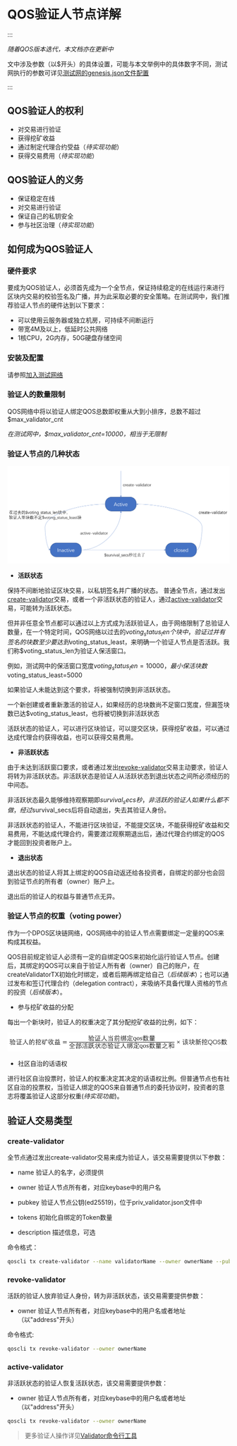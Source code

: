 # QOS验证人节点详解

:::

*随着QOS版本迭代，本文档亦在更新中*

文中涉及参数（以$开头）的具体设置，可能与本文举例中的具体数字不同，测试网执行的参数可详见[测试网的genesis.json文件配置](https://github.com/QOSGroup/qos-testnets)

:::

## QOS验证人的权利

* 对交易进行验证
* 获得挖矿收益
* 通过制定代理合约受益（*待实现功能*）
* 获得交易费用（*待实现功能*）

## QOS验证人的义务

* 保证稳定在线
* 对交易进行验证
* 保证自己的私钥安全
* 参与社区治理（*待实现功能*）

## 如何成为QOS验证人

### 硬件要求

要成为QOS验证人，必须首先成为一个全节点，保证持续稳定的在线运行来进行区块内交易的校验签名及广播，并为此采取必要的安全策略。在测试网中，我们推荐验证人节点的硬件达到以下要求：

* 可以使用云服务器或独立机房，可持续不间断运行
* 带宽4M及以上，低延时公共网络
* 1核CPU，2G内存，50G硬盘存储空间

### 安装及配置

请参照[加入测试网络](http://docs.qoschain.info/qos/install/testnet.html)

### 验证人的数量限制

QOS网络中将以验证人绑定QOS总数即权重从大到小排序，总数不超过$max_validator_cnt

*在测试网中，$max_validator_cnt=10000，相当于无限制*

### 验证人节点的几种状态

![验证人状态转换](https://github.com/QOSGroup/static/blob/master/validator_status.png?raw=true)

* **活跃状态**

保持不间断地验证区块交易，以私钥签名并广播的状态。
普通全节点，通过发出[create-validator](https://github.com/QOSGroup/qos/tree/master/docs/client/validators/all_about_validators.md#create-validator)交易，或者一个非活跃状态的验证人，通过[active-validator](https://github.com/QOSGroup/qos/tree/master/docs/client/validators/all_about_validators.md#active-validator)交易，可能转为活跃状态。

但并非任意全节点都可以通过以上方式成为活跃验证人，由于网络限制了总验证人数量，在一个特定时间，QOS网络以过去的$voting_status_len个块中，验证过并有签名的块数至少要达到$voting_status_least，来明确一个验证人节点是否活跃。我们称$voting_status_len为验证人保活窗口。

例如，测试网中的保活窗口宽度$voting_status_len=10000，最小保活块数$voting_status_least=5000

如果验证人未能达到这个要求，将被强制切换到非活跃状态。

一个新创建或者重新激活的验证人，如果经历的总块数尚不足窗口宽度，但漏签块数已达$voting_status_least，也将被切换到非活跃状态

活跃状态的验证人，可以进行区块验证，可以提交区块，获得挖矿收益，可以通过达成代理合约获得收益，也可以获得交易费用。

* **非活跃状态**

由于未达到活跃窗口要求，或者通过发出[revoke-validator](https://github.com/QOSGroup/qos/tree/master/docs/client/validators/all_about_validators.md#revoke-validator)交易主动要求，验证人将转为非活跃状态。非活跃状态是验证人从活跃状态到退出状态之间所必须经历的中间态。

非活跃状态最久能够维持观察期即$survival_secs秒，非活跃的验证人如果什么都不做，经过$survival_secs后将自动退出，失去其验证人身份。

非活跃状态的验证人，不能进行区块验证，不能提交区块，不能获得挖矿收益和交易费用，不能达成代理合约，需要渡过观察期退出后，通过代理合约绑定的QOS才能回到投资者账户上。

* **退出状态**

退出状态的验证人将其上绑定的QOS自动返还给各投资者，自绑定的部分也会回到验证节点的所有者（owner）账户上。

退出后的验证人的权益与普通节点无异。

### 验证人节点的权重（voting power）

作为一个DPOS区块链网络，QOS网络中的验证人节点需要绑定一定量的QOS来构成其权益。

QOS目前规定验证人必须有一定的自绑定QOS来初始化运行验证人节点。创建后，其绑定的QOS可以来自于验证人所有者（owner）自己的账户，在createValidatorTX初始化时绑定，或者后期再绑定给自己（*后续版本*）；也可以通过发布和签订代理合约（delegation contract），来吸纳不具备代理人资格的节点的投资（*后续版本*）。

* 参与挖矿收益的分配

每出一个新块时，验证人的权重决定了其分配挖矿收益的比例，如下：


![挖矿分配](https://github.com/QOSGroup/static/blob/master/voting_power.png?raw=true)

* 社区自治的话语权

进行社区自治投票时，验证人的权重决定其决定的话语权比例。但普通节点也有社区自治的投票权，当验证人绑定的QOS来自普通节点的委托协议时，投资者的意志将覆盖验证人这部分权重(*待实现功能*)。

## 验证人交易类型

### create-validator

全节点通过发出create-validator交易来成为验证人，该交易需要提供以下参数：

- name 验证人的名字，必须提供

- owner 验证人节点所有者，对应keybase中的用户名

- pubkey 验证人节点公钥(ed25519)，位于priv_validator.json文件中

- tokens 初始化自绑定的Token数量

- description 描述信息，可选

命令格式：

```bash
qoscli tx create-validator --name validatorName --owner ownerName --pubkey "VOn2rPx+t7Njdgi+eLb+jBuF175T1b7LAcHElsmIuXA=" --tokens 100
```

### revoke-validator

活跃的验证人放弃验证人身份，转为非活跃状态，该交易需要提供参数：

- owner 验证人节点所有者，对应keybase中的用户名或者地址（以"address"开头）

命令格式:

```bash
qoscli tx revoke-validator --owner ownerName
```

### active-validator

非活跃状态的验证人恢复活跃状态，该交易需要提供参数：

- owner 验证人节点所有者，对应keybase中的用户名或者地址（以"address"开头）

```bash
qoscli tx revoke-validator --owner ownerName
```

> 更多验证人操作详见[Validator命令行工具](../../client/validator.md)
